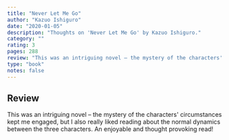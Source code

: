 ```yaml
---
title: "Never Let Me Go"
author: "Kazuo Ishiguro"
date: "2020-01-05"
description: "Thoughts on 'Never Let Me Go' by Kazuo Ishiguro."
category: ""
rating: 3
pages: 288
review: "This was an intriguing novel – the mystery of the characters' circumstances kept me engaged, but I also really liked reading about the normal dynamics between the three characters. An enjoyable and thought provoking read!"
type: "book"
notes: false
---
```


## Review

This was an intriguing novel – the mystery of the characters' circumstances kept me engaged, but I also really liked reading about the normal dynamics between the three characters. An enjoyable and thought provoking read!
